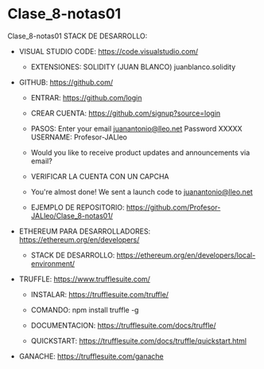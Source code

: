 # Clase_8-notas01
Clase_8-notas01
STACK DE DESARROLLO:
- VISUAL STUDIO CODE:
https://code.visualstudio.com/
	- EXTENSIONES:
	SOLIDITY (JUAN BLANCO) juanblanco.solidity

- GITHUB:
https://github.com/
	- ENTRAR:
https://github.com/login
	- CREAR CUENTA:
https://github.com/signup?source=login
	- PASOS:
	Enter your email
	juanantonio@lleo.net
	Password
	XXXXX
	USERNAME:
	Profesor-JALleo
	- Would you like to receive product updates and announcements via email?
	- VERIFICAR LA CUENTA CON UN CAPCHA
	- You're almost done!
	We sent a launch code to juanantonio@lleo.net

	- EJEMPLO DE REPOSITORIO:
https://github.com/Profesor-JALleo/Clase_8-notas01/


- ETHEREUM PARA DESARROLLADORES:
https://ethereum.org/en/developers/
	- STACK DE DESARROLLO:
https://ethereum.org/en/developers/local-environment/


- TRUFFLE:
https://www.trufflesuite.com/
	- INSTALAR:
https://trufflesuite.com/truffle/
	- COMANDO:
npm install truffle -g
	- DOCUMENTACION:
https://trufflesuite.com/docs/truffle/

	- QUICKSTART:
https://trufflesuite.com/docs/truffle/quickstart.html


- GANACHE:
https://trufflesuite.com/ganache

